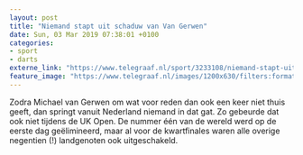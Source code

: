 ```yaml
---
layout: post
title: "Niemand stapt uit schaduw van Van Gerwen"
date: Sun, 03 Mar 2019 07:38:01 +0100
categories: 
- sport 
- darts 
externe_link: "https://www.telegraaf.nl/sport/3233108/niemand-stapt-uit-schaduw-van-van-gerwen"
feature_image: "https://www.telegraaf.nl/images/1200x630/filters:format(jpeg):quality(80)/cdn-kiosk-api.telegraaf.nl/41d97a62-3d80-11e9-a775-89abb905a8cb.jpg"
---
```


<p class="intro">Zodra Michael van Gerwen om wat voor reden dan ook een keer niet thuis geeft, dan springt vanuit Nederland niemand in dat gat. Zo gebeurde dat ook niet tijdens de UK Open. De nummer één van de wereld werd op de eerste dag geëlimineerd, maar al voor de kwartfinales waren alle overige negentien (!) landgenoten ook uitgeschakeld.</p>
